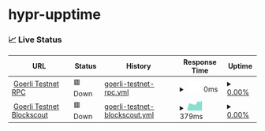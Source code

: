 # hypr-upptime

### 📈 Live Status

<!--start: status pages-->
<!-- This summary is generated by Upptime (https://github.com/upptime/upptime) -->
<!-- Do not edit this manually, your changes will be overwritten -->
<!-- prettier-ignore -->
| URL | Status | History | Response Time | Uptime |
| --- | ------ | ------- | ------------- | ------ |
| <img alt="" src="https://uploads-ssl.webflow.com/64bdb8c416a90b995c7878f1/64bdbe22b40e27828d8553b8_favicon2.png" height="13"> [Goerli Testnet RPC](http://testnet-proposer0.hypr.network:8545) | 🟥 Down | [goerli-testnet-rpc.yml](https://github.com/HyprNetwork/hypr-upptime/commits/HEAD/history/goerli-testnet-rpc.yml) | <details><summary><img alt="Response time graph" src="./graphs/goerli-testnet-rpc/response-time-week.png" height="20"> 0ms</summary><br><a href="https://HyprNetwork.github.io/hypr-upptime/history/goerli-testnet-rpc"><img alt="Response time 314" src="https://img.shields.io/endpoint?url=https%3A%2F%2Fraw.githubusercontent.com%2FHyprNetwork%2Fhypr-upptime%2FHEAD%2Fapi%2Fgoerli-testnet-rpc%2Fresponse-time.json"></a><br><a href="https://HyprNetwork.github.io/hypr-upptime/history/goerli-testnet-rpc"><img alt="24-hour response time 0" src="https://img.shields.io/endpoint?url=https%3A%2F%2Fraw.githubusercontent.com%2FHyprNetwork%2Fhypr-upptime%2FHEAD%2Fapi%2Fgoerli-testnet-rpc%2Fresponse-time-day.json"></a><br><a href="https://HyprNetwork.github.io/hypr-upptime/history/goerli-testnet-rpc"><img alt="7-day response time 0" src="https://img.shields.io/endpoint?url=https%3A%2F%2Fraw.githubusercontent.com%2FHyprNetwork%2Fhypr-upptime%2FHEAD%2Fapi%2Fgoerli-testnet-rpc%2Fresponse-time-week.json"></a><br><a href="https://HyprNetwork.github.io/hypr-upptime/history/goerli-testnet-rpc"><img alt="30-day response time 0" src="https://img.shields.io/endpoint?url=https%3A%2F%2Fraw.githubusercontent.com%2FHyprNetwork%2Fhypr-upptime%2FHEAD%2Fapi%2Fgoerli-testnet-rpc%2Fresponse-time-month.json"></a><br><a href="https://HyprNetwork.github.io/hypr-upptime/history/goerli-testnet-rpc"><img alt="1-year response time 314" src="https://img.shields.io/endpoint?url=https%3A%2F%2Fraw.githubusercontent.com%2FHyprNetwork%2Fhypr-upptime%2FHEAD%2Fapi%2Fgoerli-testnet-rpc%2Fresponse-time-year.json"></a></details> | <details><summary><a href="https://HyprNetwork.github.io/hypr-upptime/history/goerli-testnet-rpc">0.00%</a></summary><a href="https://HyprNetwork.github.io/hypr-upptime/history/goerli-testnet-rpc"><img alt="All-time uptime 69.03%" src="https://img.shields.io/endpoint?url=https%3A%2F%2Fraw.githubusercontent.com%2FHyprNetwork%2Fhypr-upptime%2FHEAD%2Fapi%2Fgoerli-testnet-rpc%2Fuptime.json"></a><br><a href="https://HyprNetwork.github.io/hypr-upptime/history/goerli-testnet-rpc"><img alt="24-hour uptime 0.00%" src="https://img.shields.io/endpoint?url=https%3A%2F%2Fraw.githubusercontent.com%2FHyprNetwork%2Fhypr-upptime%2FHEAD%2Fapi%2Fgoerli-testnet-rpc%2Fuptime-day.json"></a><br><a href="https://HyprNetwork.github.io/hypr-upptime/history/goerli-testnet-rpc"><img alt="7-day uptime 0.00%" src="https://img.shields.io/endpoint?url=https%3A%2F%2Fraw.githubusercontent.com%2FHyprNetwork%2Fhypr-upptime%2FHEAD%2Fapi%2Fgoerli-testnet-rpc%2Fuptime-week.json"></a><br><a href="https://HyprNetwork.github.io/hypr-upptime/history/goerli-testnet-rpc"><img alt="30-day uptime 0.00%" src="https://img.shields.io/endpoint?url=https%3A%2F%2Fraw.githubusercontent.com%2FHyprNetwork%2Fhypr-upptime%2FHEAD%2Fapi%2Fgoerli-testnet-rpc%2Fuptime-month.json"></a><br><a href="https://HyprNetwork.github.io/hypr-upptime/history/goerli-testnet-rpc"><img alt="1-year uptime 69.03%" src="https://img.shields.io/endpoint?url=https%3A%2F%2Fraw.githubusercontent.com%2FHyprNetwork%2Fhypr-upptime%2FHEAD%2Fapi%2Fgoerli-testnet-rpc%2Fuptime-year.json"></a></details>
| <img alt="" src="https://testnet-blockscout.hypr.network/images/favicon-32x32-4ded6db466a407f532e22de62b14fb01.png?vsn=d" height="13"> [Goerli Testnet Blockscout](https://testnet-blockscout.hypr.network/) | 🟥 Down | [goerli-testnet-blockscout.yml](https://github.com/HyprNetwork/hypr-upptime/commits/HEAD/history/goerli-testnet-blockscout.yml) | <details><summary><img alt="Response time graph" src="./graphs/goerli-testnet-blockscout/response-time-week.png" height="20"> 379ms</summary><br><a href="https://HyprNetwork.github.io/hypr-upptime/history/goerli-testnet-blockscout"><img alt="Response time 809" src="https://img.shields.io/endpoint?url=https%3A%2F%2Fraw.githubusercontent.com%2FHyprNetwork%2Fhypr-upptime%2FHEAD%2Fapi%2Fgoerli-testnet-blockscout%2Fresponse-time.json"></a><br><a href="https://HyprNetwork.github.io/hypr-upptime/history/goerli-testnet-blockscout"><img alt="24-hour response time 492" src="https://img.shields.io/endpoint?url=https%3A%2F%2Fraw.githubusercontent.com%2FHyprNetwork%2Fhypr-upptime%2FHEAD%2Fapi%2Fgoerli-testnet-blockscout%2Fresponse-time-day.json"></a><br><a href="https://HyprNetwork.github.io/hypr-upptime/history/goerli-testnet-blockscout"><img alt="7-day response time 379" src="https://img.shields.io/endpoint?url=https%3A%2F%2Fraw.githubusercontent.com%2FHyprNetwork%2Fhypr-upptime%2FHEAD%2Fapi%2Fgoerli-testnet-blockscout%2Fresponse-time-week.json"></a><br><a href="https://HyprNetwork.github.io/hypr-upptime/history/goerli-testnet-blockscout"><img alt="30-day response time 395" src="https://img.shields.io/endpoint?url=https%3A%2F%2Fraw.githubusercontent.com%2FHyprNetwork%2Fhypr-upptime%2FHEAD%2Fapi%2Fgoerli-testnet-blockscout%2Fresponse-time-month.json"></a><br><a href="https://HyprNetwork.github.io/hypr-upptime/history/goerli-testnet-blockscout"><img alt="1-year response time 809" src="https://img.shields.io/endpoint?url=https%3A%2F%2Fraw.githubusercontent.com%2FHyprNetwork%2Fhypr-upptime%2FHEAD%2Fapi%2Fgoerli-testnet-blockscout%2Fresponse-time-year.json"></a></details> | <details><summary><a href="https://HyprNetwork.github.io/hypr-upptime/history/goerli-testnet-blockscout">0.00%</a></summary><a href="https://HyprNetwork.github.io/hypr-upptime/history/goerli-testnet-blockscout"><img alt="All-time uptime 64.43%" src="https://img.shields.io/endpoint?url=https%3A%2F%2Fraw.githubusercontent.com%2FHyprNetwork%2Fhypr-upptime%2FHEAD%2Fapi%2Fgoerli-testnet-blockscout%2Fuptime.json"></a><br><a href="https://HyprNetwork.github.io/hypr-upptime/history/goerli-testnet-blockscout"><img alt="24-hour uptime 0.00%" src="https://img.shields.io/endpoint?url=https%3A%2F%2Fraw.githubusercontent.com%2FHyprNetwork%2Fhypr-upptime%2FHEAD%2Fapi%2Fgoerli-testnet-blockscout%2Fuptime-day.json"></a><br><a href="https://HyprNetwork.github.io/hypr-upptime/history/goerli-testnet-blockscout"><img alt="7-day uptime 0.00%" src="https://img.shields.io/endpoint?url=https%3A%2F%2Fraw.githubusercontent.com%2FHyprNetwork%2Fhypr-upptime%2FHEAD%2Fapi%2Fgoerli-testnet-blockscout%2Fuptime-week.json"></a><br><a href="https://HyprNetwork.github.io/hypr-upptime/history/goerli-testnet-blockscout"><img alt="30-day uptime 0.00%" src="https://img.shields.io/endpoint?url=https%3A%2F%2Fraw.githubusercontent.com%2FHyprNetwork%2Fhypr-upptime%2FHEAD%2Fapi%2Fgoerli-testnet-blockscout%2Fuptime-month.json"></a><br><a href="https://HyprNetwork.github.io/hypr-upptime/history/goerli-testnet-blockscout"><img alt="1-year uptime 64.43%" src="https://img.shields.io/endpoint?url=https%3A%2F%2Fraw.githubusercontent.com%2FHyprNetwork%2Fhypr-upptime%2FHEAD%2Fapi%2Fgoerli-testnet-blockscout%2Fuptime-year.json"></a></details>

<!--end: status pages-->
